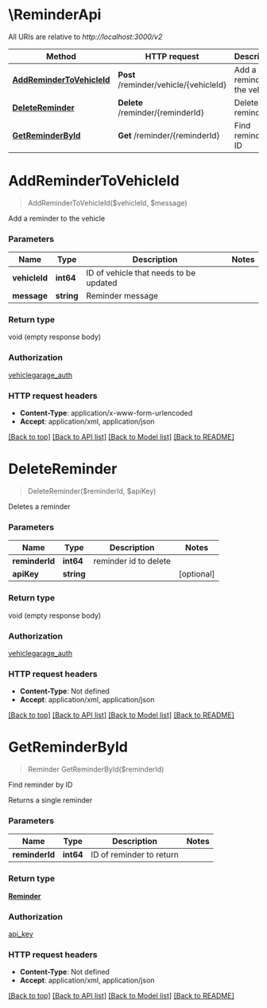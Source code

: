 # \ReminderApi

All URIs are relative to *http://localhost:3000/v2*

Method | HTTP request | Description
------------- | ------------- | -------------
[**AddReminderToVehicleId**](ReminderApi.md#AddReminderToVehicleId) | **Post** /reminder/vehicle/{vehicleId} | Add a reminder to the vehicle
[**DeleteReminder**](ReminderApi.md#DeleteReminder) | **Delete** /reminder/{reminderId} | Deletes a reminder
[**GetReminderById**](ReminderApi.md#GetReminderById) | **Get** /reminder/{reminderId} | Find reminder by ID


# **AddReminderToVehicleId**
> AddReminderToVehicleId($vehicleId, $message)

Add a reminder to the vehicle




### Parameters

Name | Type | Description  | Notes
------------- | ------------- | ------------- | -------------
 **vehicleId** | **int64**| ID of vehicle that needs to be updated | 
 **message** | **string**| Reminder message | 

### Return type

void (empty response body)

### Authorization

[vehiclegarage_auth](../README.md#vehiclegarage_auth)

### HTTP request headers

 - **Content-Type**: application/x-www-form-urlencoded
 - **Accept**: application/xml, application/json

[[Back to top]](#) [[Back to API list]](../README.md#documentation-for-api-endpoints) [[Back to Model list]](../README.md#documentation-for-models) [[Back to README]](../README.md)

# **DeleteReminder**
> DeleteReminder($reminderId, $apiKey)

Deletes a reminder




### Parameters

Name | Type | Description  | Notes
------------- | ------------- | ------------- | -------------
 **reminderId** | **int64**| reminder id to delete | 
 **apiKey** | **string**|  | [optional] 

### Return type

void (empty response body)

### Authorization

[vehiclegarage_auth](../README.md#vehiclegarage_auth)

### HTTP request headers

 - **Content-Type**: Not defined
 - **Accept**: application/xml, application/json

[[Back to top]](#) [[Back to API list]](../README.md#documentation-for-api-endpoints) [[Back to Model list]](../README.md#documentation-for-models) [[Back to README]](../README.md)

# **GetReminderById**
> Reminder GetReminderById($reminderId)

Find reminder by ID

Returns a single reminder


### Parameters

Name | Type | Description  | Notes
------------- | ------------- | ------------- | -------------
 **reminderId** | **int64**| ID of reminder to return | 

### Return type

[**Reminder**](Reminder.md)

### Authorization

[api_key](../README.md#api_key)

### HTTP request headers

 - **Content-Type**: Not defined
 - **Accept**: application/xml, application/json

[[Back to top]](#) [[Back to API list]](../README.md#documentation-for-api-endpoints) [[Back to Model list]](../README.md#documentation-for-models) [[Back to README]](../README.md)

